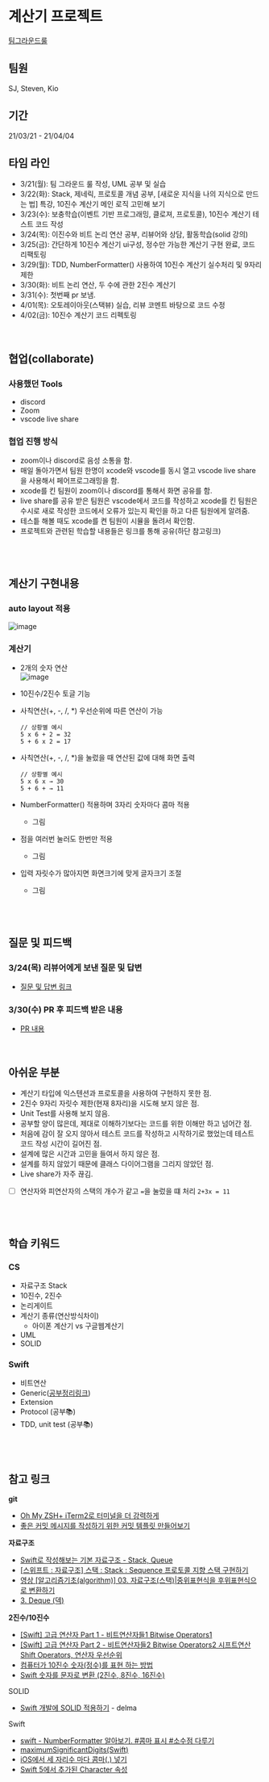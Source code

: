 # 계산기 프로젝트

[팀그라운드룰](https://github.com/stevenkim18/ios-calculator-app/blob/main/docs/teamGroundRule.md)

## 팀원
SJ, Steven, Kio

## 기간
21/03/21 - 21/04/04
## 타임 라인
- 3/21(월): 팀 그라운드 룰 작성, UML 공부 및 실습
- 3/22(화): Stack, 제네릭, 프로토콜 개념 공부, [새로운 지식을 나의 지식으로 만드는 법] 특강, 10진수 계산기 메인 로직 고민해 보기
- 3/23(수): 보충학습(이벤트 기반 프로그래밍, 클로져, 프로토콜), 10진수 계산기 테스트 코드 작성
- 3/24(목): 이진수와 비트 논리 연산 공부, 리뷰어와 상담, 활동학습(solid 강의)
- 3/25(금): 간단하게 10진수 계산기 ui구성, 정수만 가능한 계산기 구현 완료, 코드 리팩토링
- 3/29(월): TDD, NumberFormatter() 사용하여 10진수 계산기 실수처리 및 9자리 제한
- 3/30(화): 비트 논리 연산, 두 수에 관한 2진수 계산기
- 3/31(수): 첫번째 pr 보냄.
- 4/01(목): 오토레이아웃(스택뷰) 실습, 리뷰 코멘트 바탕으로 코드 수정
- 4/02(금): 10진수 계산기 코드 리펙토링

<br>

## 협업(collaborate)
### 사용했던 Tools
- discord
- Zoom
- vscode live share

### 협업 진행 방식
- zoom이나 discord로 음성 소통을 함. 
- 매일 돌아가면서 팀원 한명이 xcode와 vscode를 동시 열고 vscode live share을 사용해서 페어프로그래밍을 함.
- xcode를 킨 팀원이 zoom이나 discord를 통해서 화면 공유를 함.
- live share를 공유 받은 팀원은 vscode에서 코드를 작성하고 xcode를 킨 팀원은 수시로 새로 작성한 코드에서 오류가 있는지 확인을 하고 다른 팀원에게 알려줌.
- 테스틑 해볼 때도 xcode를 켠 팀원이 시뮬을 돌려서 확인함.
- 프로젝트와 관련된 학습할 내용들은 링크를 통해 공유(하단 참고링크)

<br>
<br>

## 계산기 구현내용
### auto layout 적용
![image](https://user-images.githubusercontent.com/35272802/113388521-5513c280-93c9-11eb-82fd-4a308039e713.png)

### 계산기
- 2개의 숫자 연산   
![image](https://user-images.githubusercontent.com/35272802/113389970-dd936280-93cb-11eb-988b-cf9fc0adc01a.png)

- 10진수/2진수 토글 기능
- 사칙연산(+, -, /, *) 우선순위에 따른 연산이 가능
    ```
    // 상황별 예시 
    5 x 6 + 2 = 32
    5 + 6 x 2 = 17
    ```
- 사칙연산(+, -, /, *)을 눌렀을 때 연산된 값에 대해 화면 출력
    ```
    // 상황별 예시 
    5 x 6 x → 30
    5 + 6 + → 11
    ```
- NumberFormatter() 적용하며 3자리 숫자마다 콤마 적용
    - 그림
- 점을 여러번 눌러도 한번만 적용
    - 그림
- 입력 자릿수가 많아지면 화면크기에 맞게 글자크기 조절
    - 그림

<br>
<br>


## 질문 및 피드백
### 3/24(목) 리뷰어에게 보낸 질문 및 답변
- [질문 및 답변 링크](https://github.com/stevenkim18/ios-calculator-app/blob/main/docs/question.md)
### 3/30(수) PR 후 피드백 받은 내용
- [PR 내용](https://github.com/yagom-academy/ios-calculator-app/pull/23#issue-605236108)

<br>

## 아쉬운 부분
- 계산기 타입에 익스텐션과 프로토콜을 사용하여 구현하지 못한 점.
- 2진수 9자리 자릿수 제한(현재 8자리)을 시도해 보지 않은 점.
- Unit Test를 사용해 보지 않음.
- 공부할 양이 많은데, 제대로 이해하기보다는 코드를 위한 이해만 하고 넘어간 점. 
- 처음에 감이 잘 오지 않아서 테스트 코드를 작성하고 시작하기로 했었는데 테스트 코드 작성 시간이 길어진 점.
- 설계에 많은 시간과 고민을 들여서 하지 않은 점.
- 설계를 하지 않았기 때문에 클래스 다이어그램을 그리지 않았던 점.
- Live share가 자주 끊김.
- [ ] 연산자와 피연산자의 스택의 개수가 같고 `=`을 눌렀을 떄 처리 `2+3x = 11`

<br>
<br>

## 학습 키워드
### CS
- 자료구조 Stack
- 10진수, 2진수
- 논리게이트
- 계산기 종류(연산방식차이) 
    - 아이폰 계산기 vs 구글웹계산기
- UML
- SOLID
### Swift
- 비트연산
- Generic([공부정리링크](https://github.com/stevenkim18/ios-calculator-app/blob/main/docs/Generic.md))
- Extension
- Protocol (공부📚)
- TDD, unit test (공부📚)

<br>
<br>

## 참고 링크
**git**
- [Oh My ZSH+ iTerm2로 터미널을 더 강력하게](https://medium.com/harrythegreat/oh-my-zsh-iterm2%EB%A1%9C-%ED%84%B0%EB%AF%B8%EB%84%90%EC%9D%84-%EB%8D%94-%EA%B0%95%EB%A0%A5%ED%95%98%EA%B2%8C-a105f2c01bec)
- [좋은 커밋 메시지를 작성하기 위한 커밋 템플릿 만들어보기](https://junwoo45.github.io/2020-02-06-commit_template/)

**자료구조**

- [Swift로 작성해보는 기본 자료구조 - Stack, Queue](https://wlaxhrl.tistory.com/87)
- [[스위프트 : 자료구조] 스택 : Stack : Sequence 프로토콜 지향 스택 구현하기](https://the-brain-of-sic2.tistory.com/38)
- [영상 [알고리즘기초(algorithm)] 03. 자료구조(스택)|중위표현식을 후위표현식으로 변환하기](https://www.youtube.com/watch?v=Svhp73MIOqY)
- [3. Deque (덱)](https://velog.io/@fenta0917/03.Deque)

**2진수/10진수**

- [[Swift] 고급 연산자 Part 1 - 비트연산자들1 Bitwise Operators1](https://m.blog.naver.com/PostView.nhn?blogId=badwin&logNo=221178028123&proxyReferer=https:%2F%2Fwww.google.com%2F)
- [[Swift] 고급 연산자 Part 2 - 비트연산자들2 Bitwise Operators2 시프트연산 Shift Operators, 연산자 우선순위](https://m.blog.naver.com/badwin/221180694420)
- [컴퓨터가 10진수 숫자(정수)를 표현 하는 방법](https://m.blog.naver.com/badwin/221179926161)
- [Swift 숫자를 문자로 변환 (2진수, 8진수, 16진수)](http://blog.naver.com/PostView.nhn?blogId=yoonsea&logNo=221004904163&redirect=Dlog&widgetTypeCall=true&directAccess=false)

SOLID

- [Swift 개발에 SOLID 적용하기](https://velog.io/@delmasong/Swift-%EA%B0%9C%EB%B0%9C%EC%97%90-SOLID-%EC%A0%81%EC%9A%A9%ED%95%98%EA%B8%B0) - delma

Swift
- [swift - NumberFormatter 알아보기. #콤마 표시 #소수점 다루기](https://jinsangjin.tistory.com/104)
- [maximumSignificantDigits(Swift)](https://developer.apple.com/documentation/foundation/numberformatter/1412008-maximumsignificantdigits)
- [iOS에서 세 자리수 마다 콤마(,) 넣기](https://kka7.tistory.com/44)
- [Swift 5에서 추가된 Character 속성](https://jercy.tistory.com/10)